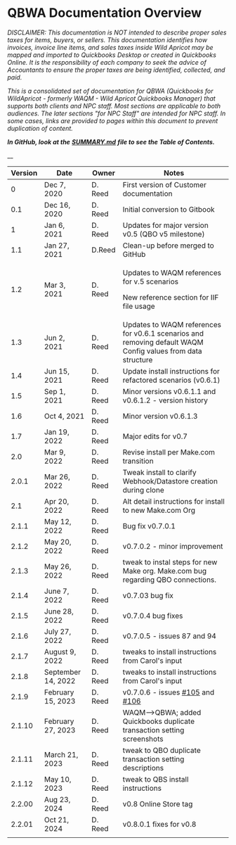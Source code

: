 # QBWA Documentation Overview

_DISCLAIMER: This documentation is NOT intended to describe proper sales taxes for items, buyers, or sellers. This documentation identifies how invoices, invoice line items, and sales taxes inside Wild Apricot may be mapped and imported to Quickbooks Desktop or created in Quickbooks Online. It is the responsibility of each company to seek the advice of Accountants to ensure the proper taxes are being identified, collected, and paid._

_This is a consolidated set of documentation for QBWA (Quickbooks for WildApricot - formerly WAQM - Wild Apricot Quickbooks Manager) that supports both clients and NPC staff. Most sections are applicable to both audiences. The later sections "for NPC Staff" are intended for NPC staff. In some cases, links are provided to pages within this document to prevent duplication of content._

_**In GitHub, look at the**_ [_**SUMMARY.md**_](SUMMARY.md) _**file to see the Table of Contents.**_

\_\_

| **Version** | **Date**           | **Owner** | **Notes**                                                                                                                                                                                     |
| ----------- | ------------------ | --------- | --------------------------------------------------------------------------------------------------------------------------------------------------------------------------------------------- |
| 0           | Dec 7, 2020        | D. Reed   | First version of Customer documentation                                                                                                                                                       |
| 0.1         | Dec 16, 2020       | D. Reed   | Initial conversion to Gitbook                                                                                                                                                                 |
| 1           | Jan 6, 2021        | D. Reed   | Updates for major version v0.5 (QBO v5 milestone)                                                                                                                                             |
| 1.1         | Jan 27, 2021       | D.Reed    | Clean-up before merged to GitHub                                                                                                                                                              |
| 1.2         | Mar 3, 2021        | D. Reed   | <p>Updates to WAQM references for v.5 scenarios</p><p>New reference section for IIF file usage</p>                                                                                            |
| 1.3         | Jun 2, 2021        | D. Reed   | Updates to WAQM references for v0.6.1 scenarios and removing default WAQM Config values from data structure                                                                                   |
| 1.4         | Jun 15, 2021       | D. Reed   | Update install instructions for refactored scenarios (v0.6.1)                                                                                                                                 |
| 1.5         | Sep 1, 2021        | D. Reed   | Minor versions v0.6.1.1 and v0.6.1.2 - version history                                                                                                                                        |
| 1.6         | Oct 4, 2021        | D. Reed   | Minor version v0.6.1.3                                                                                                                                                                        |
| 1.7         | Jan 19, 2022       | D. Reed   | Major edits for v0.7                                                                                                                                                                          |
| 2.0         | Mar 9, 2022        | D. Reed   | Revise install per Make.com transition                                                                                                                                                        |
| 2.0.1       | Mar 26, 2022       | D. Reed   | Tweak install to clarify Webhook/Datastore creation during clone                                                                                                                              |
| 2.1         | Apr 20, 2022       | D. Reed   | Alt detail instructions for install to new Make.com Org                                                                                                                                       |
| 2.1.1       | May 12, 2022       | D. Reed   | Bug fix v0.7.0.1                                                                                                                                                                              |
| 2.1.2       | May 20, 2022       | D. Reed   | v0.7.0.2 - minor improvement                                                                                                                                                                  |
| 2.1.3       | May 26, 2022       | D. Reed   | tweak to instal steps for new Make org. Make.com bug regarding QBO connections.                                                                                                               |
| 2.1.4       | June 7, 2022       | D. Reed   | v0.7.03 bug fix                                                                                                                                                                               |
| 2.1.5       | June 28, 2022      | D. Reed   | v0.7.0.4 bug fixes                                                                                                                                                                            |
| 2.1.6       | July 27, 2022      | D. Reed   | v0.7.0.5 - issues 87 and 94                                                                                                                                                                   |
| 2.1.7       | August 9, 2022     | D. Reed   | tweaks to install instructions from Carol's input                                                                                                                                             |
| 2.1.8       | September 14, 2022 | D. Reed   | tweaks to install instructions from Carol's input                                                                                                                                             |
| 2.1.9       | February 15, 2023  | D. Reed   | v0.7.0.6 - issues [#105](https://github.com/NewPath-Consulting/quickbooks-for-wildapricot/issues/105) and [#106](https://github.com/NewPath-Consulting/quickbooks-for-wildapricot/issues/106) |
| 2.1.10      | February 27, 2023  | D. Reed   | WAQM-->QBWA; added Quickbooks duplicate transaction setting screenshots                                                                                                                       |
| 2.1.11      | March 21, 2023     | D. Reed   | tweak to QBO duplicate transaction setting descriptions                                                                                                                                       |
| 2.1.12      | May 10, 2023       | D. Reed   | tweak to QBS install instructions                                                                                                                                                             |
| 2.2.00      | Aug 23, 2024       | D. Reed   | v0.8 Online Store tag                                                                                                                                                                         |
| 2.2.01      | Oct 21, 2024       | D. Reed   | v0.8.0.1 fixes for v0.8                                                                                                                                                                       |
|             |                    |           |                                                                                                                                                                                               |

##
